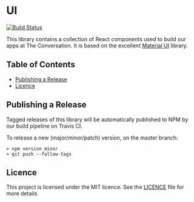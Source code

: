 # UI

[![Build Status](https://travis-ci.com/conversation/ui.svg?branch=master)](https://travis-ci.com/conversation/ui)

This library contains a collection of React components used to build our apps
at The Conversation. It is based on the excellent [Material
UI](https://material-ui.com) library.

## Table of Contents

* [Publishing a Release](#publishing-a-release)
* [Licence](#licence)

## Publishing a Release

Tagged releases of this library will be automatically published to NPM by our
build pipeline on Travis CI.

To release a new (major/minor/patch) version, on the master branch:

    > npm version minor
    > git push --follow-tags

## Licence

This project is licensed under the MIT licence. See the
[LICENCE](https://github.com/conversation/ui/blob/master/LICENCE.md) file for
more details.
